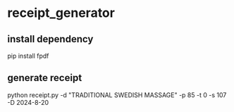# receipt_generator

## install dependency
pip install fpdf

## generate receipt
python receipt.py -d "TRADITIONAL SWEDISH MASSAGE" -p 85 -t 0 -s 107 -D 2024-8-20
